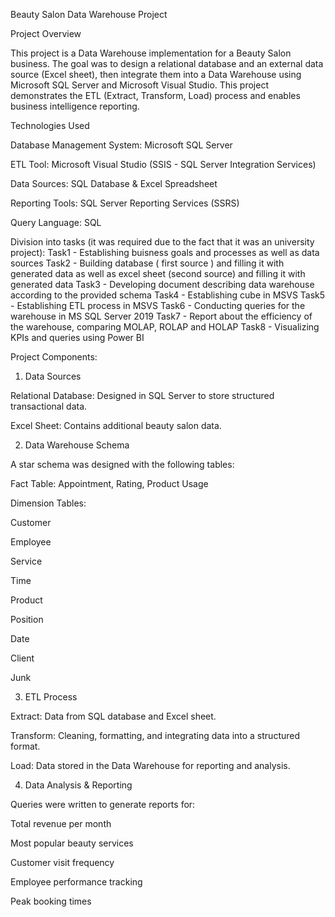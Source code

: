 Beauty Salon Data Warehouse Project

Project Overview

This project is a Data Warehouse implementation for a Beauty Salon business. The goal was to design a relational database and an external data source (Excel sheet), then integrate them into a Data Warehouse using Microsoft SQL Server and Microsoft Visual Studio. This project demonstrates the ETL (Extract, Transform, Load) process and enables business intelligence reporting.

Technologies Used

Database Management System: Microsoft SQL Server

ETL Tool: Microsoft Visual Studio (SSIS - SQL Server Integration Services)

Data Sources: SQL Database & Excel Spreadsheet

Reporting Tools: SQL Server Reporting Services (SSRS)

Query Language: SQL

Division into tasks (it was required due to the fact that it was an university project):
Task1 - Establishing buisness goals and processes as well as data sources
Task2 - Building database ( first source ) and filling it with generated data as well as excel sheet (second source) and filling it with generated data
Task3 - Developing document describing data warehouse according to the provided schema
Task4 - Establishing cube in MSVS
Task5 - Establishing ETL process in MSVS
Task6 - Conducting queries for the warehouse in MS SQL Server 2019 
Task7 - Report about the efficiency of the warehouse, comparing MOLAP, ROLAP and HOLAP
Task8 - Visualizing KPIs and queries using Power BI

Project Components:

1. Data Sources

Relational Database: Designed in SQL Server to store structured transactional data.

Excel Sheet: Contains additional beauty salon data.

2. Data Warehouse Schema

A star schema was designed with the following tables:

Fact Table: Appointment, Rating, Product Usage

Dimension Tables:

Customer

Employee

Service

Time

Product

Position

Date

Client

Junk

3. ETL Process

Extract: Data from SQL database and Excel sheet.

Transform: Cleaning, formatting, and integrating data into a structured format.

Load: Data stored in the Data Warehouse for reporting and analysis.

4. Data Analysis & Reporting

Queries were written to generate reports for:

Total revenue per month

Most popular beauty services

Customer visit frequency

Employee performance tracking

Peak booking times
